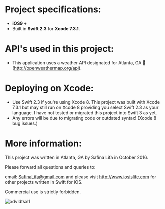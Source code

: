 # Project specifications: 
* **iOS9 +**
* Built in **Swift 2.3** for **Xcode 7.3.1**.

# API's used in this project: 
* This application uses a weather API designated for Atlanta, GA 🍑 (http://openweathermap.org/api).

# Deploying on Xcode: 
* Use Swift 2.3 if you're using Xcode 8. This project was built with Xcode 7.3.1 but may still run on Xcode 8 providing you select Swift 2.3 as your language. I have not tested or migrated this project into Swift 3 as yet.
* Any errors will be due to migrating code or outdated syntax! (Xcode 8 bug issues.)


# More information:
This project was written in Atlanta, GA by Safina Lifa in October 2016.

Please forward all questions and queries to:

email: SafinaLifa@gmail.com and please visit http://www.iosislife.com for other projects written in Swift for iOS.

Commercial use is strictly forbidden.

![xdvldtsxl1](https://cloud.githubusercontent.com/assets/21044119/19817365/4788f104-9d19-11e6-9b1b-7ad4165935f8.gif)
